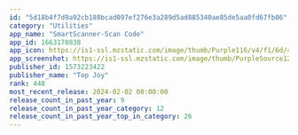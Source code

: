 ```yaml
---
id: "5d18b4f7d9a92cb188bcad097ef276e3a289d5ad885340ae85de5aa0fd67fb06"
category: "Utilities"
app_name: "SmartScanner-Scan Code"
app_id: 1663170838
app_icon: https://is1-ssl.mzstatic.com/image/thumb/Purple116/v4/f1/6d/4b/f16d4baf-9aea-65fc-e11b-bf1c6a003647/AppIcon-1x_U007emarketing-0-5-0-85-220.png/1024x1024bb.png
app_screenshot: https://is1-ssl.mzstatic.com/image/thumb/PurpleSource126/v4/2c/ad/de/2caddedc-ec82-e1bf-3715-c4f0675fb38b/e73c616c-e19f-480b-908e-c493ecf971e0_x-en-01.jpg/1242x2688bb.png
publisher_id: 1573223422
publisher_name: "Top Joy"
rank: 448
most_recent_release: 2024-02-02 00:00:00
release_count_in_past_year: 9
release_count_in_past_year_category: 12
release_count_in_past_year_top_in_category: 26
---
```

